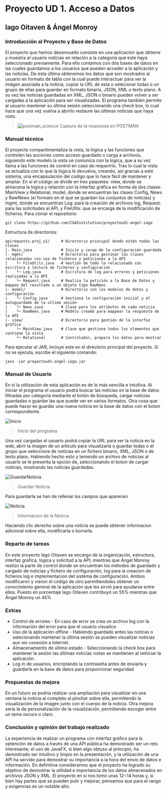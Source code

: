 # Proyecto UD 1. Acceso a Datos
## Iago Oitaven & Ángel Monroy

### Introducción al Proyecto y Base de Datos

El proyecto que hemos desenvuelto consiste en una aplicación que obtiene y muestra al usuario noticias en relación a 
la categoría que este haya seleccionado previamente. Para ello contamos con dos bases de datos  en las cuales guardamos a los usuarios que pueden acceder a la aplicación y las noticias. De esta última obtenemos los datos que son mostrados al usuario en formato de tabla con la cual puede interactuar para 
ver la imágen asociada a la noticia, copiar la URL de esta o selecionar todas o un grupo de ellas para guardar en formato 
binario, JSON, XML o texto plano. A su vez las noticias guardadas en XML, JSON o binario pueden volver a ser cargadas a 
la aplicación para ser visualizadas. El programa también permite al usuario mantener su última sesión seleccionando 
una check box, lo cual hace que una vez vuelva a abrirlo restaure las últimas noticias que haya visto.

> ![postman_science](https://user-images.githubusercontent.com/105040748/195174379-b9c6c825-9c95-4da9-9be4-62c8b4e48363.PNG)
> Captura de la respuesta en POSTMAN

### Manual técnico

El proyecto compartimentaliza la vista, la lógica y las funciones que controlen las acciones como acceso guardado o carga 
a archivos, siguiendo este modelo la vista se comunica con la lógica, que a su vez llama a las funciones de control 
en caso de requerirlo. Tras lo cual la vista se actualiza con lo que la lógica le devuelva, creando, así gracias a este 
sistema, una encapsulación del codigo que lo hace fácil de mantener y ampliar. En sí el código se divide en tres paquetes: 
view, donde se almacena la lógica y relación con la interfaz gráfica en forma de dos clases: MainView y Relational; model, 
donde se encuentran las clases Config, News y RawNews (el formato en el que se guardan los conjuntos de noticias) y mgmt, 
donde se encuentran Log: para la creación de archivos log, Request: para las solicitudes al API, y FileUtils: que se encarga 
de la modificación de ficheros.
Para clonar el repositorio:
```
git clone https://github.com/CGAInstitution/proyectoud1-angel-iago
```
Estructura de directorios:
```
apirequests.proj_u1/     # Directorio principal donde están todas las clases
|- Main.java             # Inicio y carga de la configuración guardada
|- mgmt/                 # Directorio para gestinar las clases relacionadas con uso de ficheros y peticiones a la API
|    └─ FileUtils.java   # Gestión de todo lo relacionado con escritura y lectura de ficheros y configuración
|    └─ Log.java         # Escritura de log para errores y peticiones realizadas a la API
|    └─ Request.java     # Realiza la petición a la Base de Datos y mappeo del resultado a un objeto tipo RawNews 
|- model/                # Directorio con los modelos de datos y configuración
|    └─ Config.java      # Gestiona la configuración inicial y el autoguardado de la ultima sesión 
|    └─ News.java        # Clase para los atributos de cada noticia
|    └─ RawNews.java     # Modelo creado para mappear la respuesta de la API
|- view/                 # Directorio para gestión de la interfaz gráfica
     └─ MainView.java    # Clase que gestiona todos los elementos que contiene la vista
     └─ Relational       # Controlador, prepara los datos para mostrar
```

Para ejecutar el JAR, incluye este en el directorio principal del proyecto. Si no se ejecuta, escribe el siguiente comando:
```shell
java -jar proyectoud1-angel-iago.jar
```


### Manual de Usuario

En sí la utilización de esta aplicación es de lo más sencilla e intuitiva. Al iniciar el programa el usuario 
podrá buscar las noticias en la base de datos filtradas por categoría mediante el botón de búsqueda, cargar noticias
guardadas o guardar las que puede ver en varios formatos. Otra cosa que puede hacer es guardar una nueva noticia
 en la base de datos con el boton correspondiente.

![Inicio](https://user-images.githubusercontent.com/105040748/200887301-f49311c5-c01b-442b-994b-7192b2c92d81.PNG)
> Inicio del programa

Una vez cargadas el usuario podrá copiar la URL para ver la noticia en la web, abrir la imagen de 
un artículo para visualizarla o guardar todas o el grupo que seleccione de noticias en un fichero binario, XML, JSON o de 
texto plano. Habiendo hecho esto y teniendo un archivo de noticias al usuario se le presenta la opción de, seleccionando el 
boton de cargar noticias, mostrando las noticias guardadas.


![GuardarNoticia](https://user-images.githubusercontent.com/105040748/200889437-dd8e6411-0844-4cd8-8088-9080071debbe.PNG)
> Guardar Noticia

Para guardarla se han de rellenar los campos que aparecen

![Noticia](https://user-images.githubusercontent.com/105040748/200888929-91f0d75a-1fcf-4d4a-89a6-6636559b652f.PNG)
> Informacion de la Noticia

Haciendo clic derecho sobre una noticia se puede obtener informacion adicional sobre ella, modificarla o borrarla.

### Reparto de tareas

En este proyecto Iago Oitaven se encargo de la organización, estructura, interfaz grafica, lógica y solicitud a la API; 
mientras que Ángel Monroy realizo la parte de control donde se encuentran los métodos de guardado y cargado de noticias 
y fichero de configuración, log para la creacion de ficheros log e implementacion del sistema de configuración. Ambos 
modificaron y vieron el código de otro permitiendoles obtener un conocimiento general de la aplicación que les sirvió 
para ayudarse entre ellos. Puesto en porcentaje Iago Oitaven contribuyó un 55% mientras que Ángel Monroy un 45% 

### Extras

* Control de errores - En caso de error se crea un archivo log con la información del error para que el usuario visualice.
* Uso de la aplicación offline - Habiendo guardado antes las noticas o selecionando mantener la última sesión se pueden 
  visualizar noticias aun sin conexión a internet.
* Almacenamiento de último estado - Seleccionando la check box para mantener la sesión las últimas noticias vistas se 
  mantienen al reiniciar la aplicación.
* Log in de usuarios, encriptando la contraseña antes de enviarla y guardarla en la base de datos para proporcionar seguridad

### Propuestas de mejora

En un futuro se podría realizar una ampliación para visualizar en una ventana la noticia al completo al pinchar sobre ella, 
permitiendo la visualización de la imagen junto con el cuerpo de la noticia. Otra mejora sería la de personalización de 
la visualización, permitiendo escoger entre un tema oscuro o claro.

### Conclusión y opinión del trabajo realizado

La experiencia de realizar un programa con interfaz gráfico para la optención de datos a través de una API pública ha demostrado 
ser un reto interesante; el uso de JavaFX, si bien algo obtuso al principio, ha demostrado ser intuitivo y limpio en la presentación, 
y la utilización de una API ha servido para demostrar su importancia a la hora del envío de datos e información. En definitiva 
consideramos que el proyecto ha logrado su objetivo de demostrar la utilidad e importancia de los datos almacenados en archivos JSON 
y XML. El proyecto en sí nos tomó unas 12~14 horas y, si bien hay partes que se pueden pulir y mejorar, pensamos que para el 
rango y exigencias es un notable alto.

